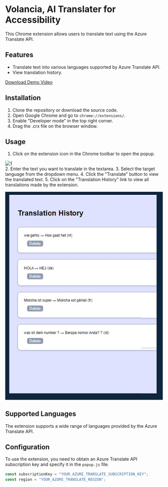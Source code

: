 # Volancia, AI Translater for Accessibility

This Chrome extension allows users to translate text using the Azure Translate API.

## Features

- Translate text into various languages supported by Azure Translate API.
- View translation history.

[Download Demo Video](https://github.com/NINJAHATTORI004/InnoHacks_VoLancia/raw/main/demo.mp4)

## Installation

1. Clone the repository or download the source code.
2. Open Google Chrome and go to `chrome://extensions/`.
3. Enable "Developer mode" in the top right corner.
4. Drag the .crx file on the browser window.

## Usage

1. Click on the extension icon in the Chrome toolbar to open the popup.


![1](https://github.com/NINJAHATTORI004/Vo-Lancia/blob/main/images/Screenshot.png)   
2. Enter the text you want to translate in the textarea.
3. Select the target language from the dropdown menu.
4. Click the "Translate" button to view the translated text.
5. Click on the "Translation History" link to view all translations made by the extension.


![2](https://github.com/NINJAHATTORI004/Vo-Lancia/blob/main/images/Screenshot%202024-06-26%20214157.jpg)

## Supported Languages

The extension supports a wide range of languages provided by the Azure Translate API.

## Configuration

To use the extension, you need to obtain an Azure Translate API subscription key and specify it in the `popup.js` file.







```javascript
const subscriptionKey = "YOUR_AZURE_TRANSLATE_SUBSCRIPTION_KEY";
const region = "YOUR_AZURE_TRANSLATE_REGION";
```


